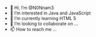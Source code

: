 - 👋 Hi, I’m @N0Nnam3
- 👀 I’m interested in Java and JavaScript
- 🌱 I’m currently learning HTML 5
- 💞️ I’m looking to collaborate on ...
- 📫 How to reach me ...

<!---
N0Nnam3/N0Nnam3 is a ✨ special ✨ repository because its `README.md` (this file) appears on your GitHub profile.
You can click the Preview link to take a look at your changes.
--->
